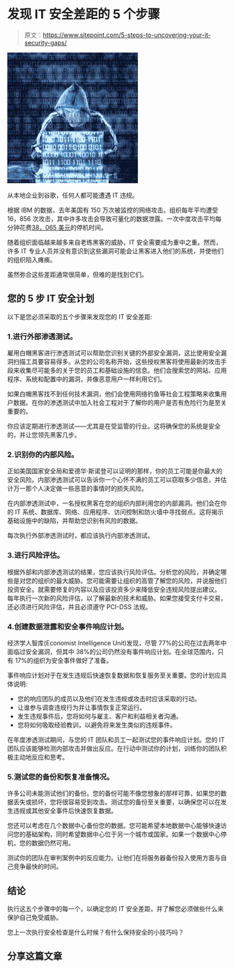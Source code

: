 # 发现 IT 安全差距的 5 个步骤

> 原文：<https://www.sitepoint.com/5-steps-to-uncovering-your-it-security-gaps/>

![Hack attack](img/adcf7c61fac8b87d87d0386c027080af.png)

从本地企业到谷歌，任何人都可能遭遇 IT 违规。

根据 IBM 的数据，去年美国有 150 万次被监控的网络攻击。组织每年平均遭受 16，856 次攻击，其中许多攻击会导致可量化的数据泄露。一次中度攻击平均每分钟花费[38，065 美元](http://www-935.ibm.com/services/us/gbs/bus/html/risk_study.html)的停机时间。

随着组织面临越来越多来自老练黑客的威胁，IT 安全需要成为重中之重。然而，许多 IT 专业人员并没有意识到这些漏洞可能会让黑客进入他们的系统，并使他们的组织陷入瘫痪。

虽然弥合这些差距通常很简单，但难的是找到它们。

## 您的 5 步 IT 安全计划

以下是您必须采取的五个步骤来发现您的 IT 安全差距:

### 1.进行外部渗透测试。

雇用白帽黑客进行渗透测试可以帮助您识别关键的外部安全漏洞，这比使用安全漏洞扫描工具要容易得多。从您的公司名称开始，这些授权黑客将使用最新的攻击手段来收集尽可能多的关于您的员工和基础设施的信息。他们会搜索您的网站、应用程序、系统和配置中的漏洞，并像恶意用户一样利用它们。

如果白帽黑客找不到任何技术漏洞，他们会使用网络钓鱼等社会工程策略来收集用户数据。在你的渗透测试中加入社会工程对于了解你的用户是否有危险行为是至关重要的。

你应该定期进行渗透测试——尤其是在受监管的行业。这将确保您的系统是安全的，并让您领先黑客几步。

### 2.识别你的内部风险。

正如美国国家安全局和爱德华·斯诺登可以证明的那样，你的员工可能是你最大的安全风险。内部渗透测试可以告诉你一个心怀不满的员工可以窃取多少信息，并估计万一那个人决定做一些恶意的事情时的损失风险。

在内部渗透测试中，一名授权黑客在您的组织内部利用您的内部漏洞。他们会在你的 IT 系统、数据库、网络、应用程序、访问控制和防火墙中寻找弱点。这将揭示基础设施中的缺陷，并帮助您识别有风险的数据。

每次执行外部渗透测试时，都应该执行内部渗透测试。

### 3.进行风险评估。

根据外部和内部渗透测试的结果，您应该执行风险评估。分析您的风险，并确定哪些是对您的组织的最大威胁。您可能需要让组织的高管了解您的风险，并说服他们投资安全。就需要修复的内容以及应该投资多少来降低安全违规风险提出建议。
每年执行一次新的风险评估，以了解最新的技术和威胁。如果您接受支付卡交易，还必须进行风险评估，并且必须遵守 PCI-DSS 法规。

### 4.创建数据泄露和安全事件响应计划。

经济学人智库(Economist Intelligence Unit)发现，尽管 77%的公司在过去两年中面临过安全漏洞，但其中 38%的公司仍然没有事件响应计划。在全球范围内，只有 17%的组织为安全事件做好了准备。

事件响应计划对于在发生违规后快速恢复数据和恢复服务至关重要。您的计划应具体说明:

*   您的响应团队的成员以及他们在发生违规或攻击时应该采取的行动。
*   让谁参与调查违规行为并让事情恢复正常运行。
*   发生违规事件后，您将如何与雇主、客户和利益相关者沟通。
*   您将如何吸取经验教训，以避免将来发生类似的违规事件。

在年度渗透测试期间，与您的 IT 团队和员工一起测试您的事件响应计划。您的 IT 团队应该能够检测内部攻击并做出反应。在行动中测试你的计划，训练你的团队积极主动地反应和思考。

### 5.测试您的备份和恢复准备情况。

许多公司未能测试他们的备份。您的备份可能不像您想象的那样可靠，如果您的数据丢失或损坏，您将很容易受到攻击。测试您的备份至关重要，以确保您可以在发生违规或其他安全事件后快速恢复数据。

您还可以考虑在几个数据中心备份您的数据。您可能希望本地数据中心能够快速访问您的基础架构，同时希望数据中心位于另一个城市或国家。如果一个数据中心停机，您的数据仍然可用。

测试你的团队在审判案例中的反应能力。让他们在将服务器备份投入使用方面与自己竞争最快的时间。

## 结论

执行这五个步骤中的每一个，以确定您的 IT 安全差距，并了解您必须做些什么来保护自己免受威胁。

您上一次执行安全检查是什么时候？有什么保持安全的小技巧吗？

## 分享这篇文章